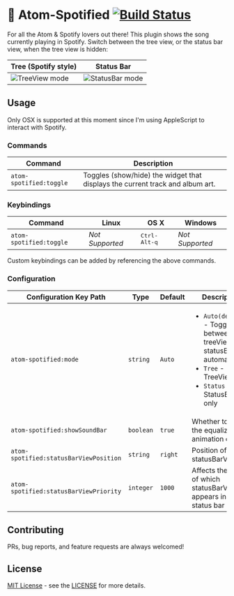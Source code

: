 # :musical_note: Atom-Spotified [![Build Status](https://travis-ci.org/yianL/atom-spotified.svg?branch=master)](https://travis-ci.org/yianL/atom-spotified)

For all the Atom & Spotify lovers out there! This plugin shows the song currently playing in Spotify.
Switch between the tree view, or the status bar view, when the tree view is hidden:

Tree (Spotify style)   | Status Bar
-----------------------|-------------------
![TreeView mode](https://raw.githubusercontent.com/yianL/atom-spotified/master/assets/screenshots/atom-spotified-1.png) | ![StatusBar mode](https://raw.githubusercontent.com/yianL/atom-spotified/master/assets/screenshots/atom-spotified-2.png)

## Usage

Only OSX is supported at this moment since I'm using AppleScript to interact with Spotify.

### Commands

Command                 | Description
------------------------|--------------
`atom-spotified:toggle` | Toggles (show/hide) the widget that displays the current track and album art.

### Keybindings

Command            | Linux  | OS X  | Windows
-------------------|--------|-------|----------
`atom-spotified:toggle` | *Not Supported* | <kbd>Ctrl-Alt-q</kbd> | *Not Supported*

Custom keybindings can be added by referencing the above commands.

### Configuration

Configuration Key Path      | Type | Default | Description
----------------------------|------|---------|------------
`atom-spotified:mode` | `string` | `Auto` | <ul><li>`Auto(default)` - Toggle between treeView and statusBarView automatically</li><li>`Tree` - TreeView only</li><li>`Status` - StatusBarView only</li></ul>
`atom-spotified:showSoundBar` | `boolean` | `true` | Whether to show the equalizer animation or not.
`atom-spotified:statusBarViewPosition` | `string` | `right` | Position of the statusBarView
`atom-spotified:statusBarViewPriority` | `integer` | `1000` | Affects the order of which statusBarView appears in the status bar

## Contributing

PRs, bug reports, and feature requests are always welcomed!

## License

[MIT License](http://opensource.org/licenses/MIT) - see the [LICENSE](https://github.com/yianL/atom-spotified/blob/master/LICENSE.md) for more details.

